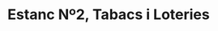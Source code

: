---
title: "Estanc Nº2, Tabacs i Loteries"
url: /amposta/estanc-no2-tabacs-i-loteries/
shop: tabaco
---